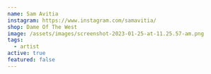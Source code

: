 ```yaml
---
name: Sam Avitia
instagram: https://www.instagram.com/samavitia/
shop: Dame Of The West
image: /assets/images/screenshot-2023-01-25-at-11.25.57-am.png
tags:
  - artist
active: true
featured: false
---
```

